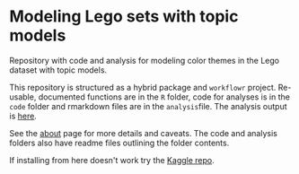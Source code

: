 # Modeling Lego sets with topic models

Repository with code and analysis for modeling color themes in the Lego dataset with topic models.

This repository is structured as a hybrid package and `workflowr` project. Re-usable, documented functions are in the `R` folder, code for analyses is in the `code` folder and rmarkdown files are in the `analysis`file. The analysis output is [here](https://nateaff.github.io/legolda/). 

See the [about](https://nateaff.github.io/legolda/about.html) page for more details and caveats. The code and analysis folders also have readme files outlining the folder contents.

If installing from here doesn't work try the [Kaggle repo](https://www.kaggle.com/nateaff/finding-lego-color-themes-with-topic-models).
